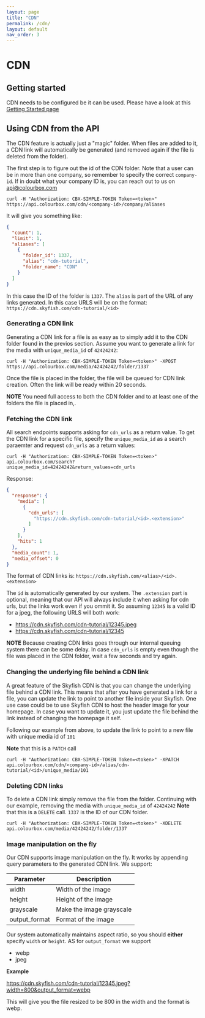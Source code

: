 ```yaml
---
layout: page
title: "CDN"
permalink: /cdn/
layout: default
nav_order: 3
---
```


# CDN

## Getting started
CDN needs to be configured be it can be used. Please have a look at this [Getting Started page](https://www.skyfish.com/help/cdn-links/set-up-domain)

## Using CDN from the API
The CDN feature is actually just a "magic" folder. When files are added to it, a CDN link will automatically be generated (and removed again if the file is deleted from the folder). 

The first step is to figure out the id of the CDN folder. Note that a user can be in more than one company, so remember to specify the correct `company-id`. If in doubt what your company ID is, you can reach out to us on api@colourbox.com
```
curl -H "Authorization: CBX-SIMPLE-TOKEN Token=<token>" https://api.colourbox.com/cdn/<company-id>/company/aliases
```

It will give you something like:
```json
{
  "count": 1,
  "limit": 1,
  "aliases": [
    {
      "folder_id": 1337,
      "alias": "cdn-tutorial",
      "folder_name": "CDN"
    }
  ]
}
```

In this case the ID of the folder is `1337`. The `alias` is part of the URL of any links generated. In this case URLS will be on the format: `https://cdn.skyfish.com/cdn-tutorial/<id>`

### Generating a CDN link
Generating a CDN link for a file is as easy as to simply add it to the CDN folder found in the previos section. Assume you want to generate a link for the media with `unique_media_id` of `42424242`:

```
curl -H "Authorization: CBX-SIMPLE-TOKEN Token=<token>" -XPOST https://api.colourbox.com/media/42424242/folder/1337
```

Once the file is placed in the folder, the file will be queued for CDN link creation. Often the link will be ready within 20 seconds. 

**NOTE** You need full access to both the CDN folder and to at least one of the folders the file is placed in,. 

### Fetching the CDN link
All search endpoints supports asking for `cdn_urls` as a return value. To get the CDN link for a specific file, specify the `unique_media_id` as a search paraemter and request `cdn_urls` as a return values:

```
curl -H "Authorization: CBX-SIMPLE-TOKEN Token=<token>" api.colourbox.com/search?unique_media_id=42424242&return_values=cdn_urls
```

Response:

```json
{
  "response": {
    "media": [
      {
        "cdn_urls": [
          "https://cdn.skyfish.com/cdn-tutorial/<id>.<extension>"
        ]
      }
    ],
    "hits": 1
  },
  "media_count": 1,
  "media_offset": 0
}
```
The format of CDN links is: `https://cdn.skyfish.com/<alias>/<id>.<extension>`

The `id` is automatically generated by our system. The `.extension` part is optional, meaning that our API will always include it when asking for cdn urls, but the links work even if you ommit it. So assuming `12345` is a valid ID for a jpeg, the following URLS will both work:

- https://cdn.skyfish.com/cdn-tutorial/12345.jpeg
- https://cdn.skyfish.com/cdn-tutorial/12345


**NOTE** Because creating CDN links goes through our internal queuing system there can be some delay. In case `cdn_urls` is empty even though the file was placed in the CDN folder, wait a few seconds and try again.

### Changing the underlying file behind a CDN link
A great feature of the Skyfish CDN is that you can change the underlying file behind a CDN link. This means that after you have generated a link for a file, you can update the link to point to another file inside your Skyfish. One use case could be to use Skyfish CDN to host the header image for your homepage. In case you want to update it, you just update the file behind the link instead of changing the homepage it self. 

Following our example from above, to update the link to point to a new file with unique media id of `101` 

**Note** that this is a `PATCH` call
```
curl -H "Authorization: CBX-SIMPLE-TOKEN Token=<token>" -XPATCH api.colourbox.com/cdn/<company-id>/alias/cdn-tutorial/<id>/unique_media/101
```

### Deleting CDN links
To delete a CDN link simply remove the file from the folder. Continuing with our example, removing the media with `unique_media_id` of `42424242`
**Note** that this is a `DELETE` call. `1337` is the ID of our CDN folder. 
```
curl -H "Authorization: CBX-SIMPLE-TOKEN Token=<token>" -XDELETE api.colourbox.com/media/42424242/folder/1337
```

### Image manipulation on the fly
Our CDN supports image manipulation on the fly. It works by appending query parameters to the generated CDN link. 
We support:

| Parameter        | Description         
| ------------- |-------------
| width    | Width of the image
| height    | Height of the image
| grayscale    | Make the image grayscale
| output_format    | Format of the image

Our system automatically maintains aspect ratio, so you should **either** specify `width` or `height`.
AS for `output_format` we support

- webp
- jpeg

**Example**

https://cdn.skyfish.com/cdn-tutorial/12345.jpeg?width=800&output_format=webp

This will give you the file resized to be 800 in the width and the format is webp. 


